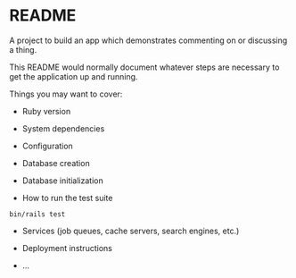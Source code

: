 # README

A project to build an app which demonstrates commenting on or discussing a thing. 

This README would normally document whatever steps are necessary to get the
application up and running.

Things you may want to cover:

* Ruby version

* System dependencies

* Configuration

* Database creation

* Database initialization

* How to run the test suite

`bin/rails test`

* Services (job queues, cache servers, search engines, etc.)

* Deployment instructions

* ...
